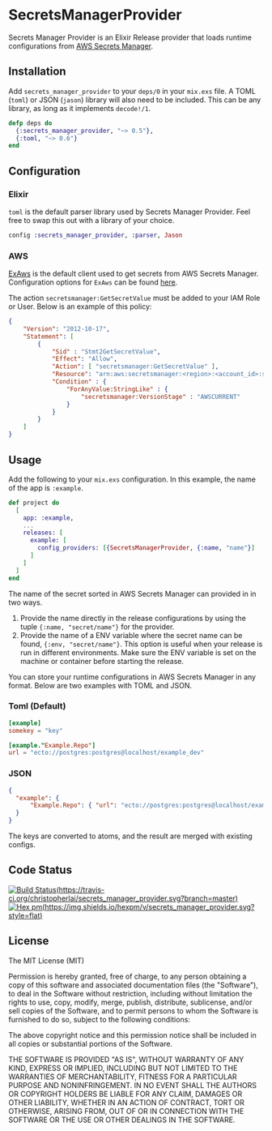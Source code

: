 # SecretsManagerProvider
Secrets Manager Provider is an Elixir Release provider that loads runtime configurations from [AWS Secrets Manager](https://aws.amazon.com/secrets-manager/).

## Installation
Add `secrets_manager_provider` to your `deps/0` in your `mix.exs` file. A TOML (`toml`) or JSON (`jason`) library will also need to be included. This can be any library, as long as it implements `decode!/1`. 

```elixir
defp deps do
  {:secrets_manager_provider, "~> 0.5"},
  {:toml, "~> 0.6"}
end
```

## Configuration
### Elixir
`toml` is the default parser library used by Secrets Manager Provider. Feel free to swap this out with a library of your choice.

```elixir
config :secrets_manager_provider, :parser, Jason
```

### AWS
[ExAws](https://hexdocs.pm/ex_aws/ExAws.html) is the default client used to get secrets from AWS Secrets Manager. Configuration options for `ExAws` can be found [here](https://hexdocs.pm/ex_aws/ExAws.html#module-aws-key-configuration).

The action `secretsmanager:GetSecretValue` must be added to your IAM Role or User. Below is an example of this policy:
```json
{
    "Version": "2012-10-17",
    "Statement": [
        {
            "Sid" : "Stmt2GetSecretValue",  
            "Effect": "Allow",
            "Action": [ "secretsmanager:GetSecretValue" ],
            "Resource": "arn:aws:secretsmanager:<region>:<account_id>:secret:<secret-name>",
            "Condition" : { 
                "ForAnyValue:StringLike" : {
                    "secretsmanager:VersionStage" : "AWSCURRENT" 
                } 
            }
        }
    ]
}
```

## Usage
Add the following to your `mix.exs` configuration. In this example, the name of the app is `:example`.

```elixir
def project do
  [
    app: :example,
    ...
    releases: [ 
      example: [
        config_providers: [{SecretsManagerProvider, {:name, "name"}]
      ]
    ]
  ]
end
```

The name of the secret sorted in AWS Secrets Manager can provided in in two ways.
1. Provide the name directly in the release configurations by using the tuple `{:name, "secret/name"}` for the provider.
2. Provide the name of a ENV variable where the secret name can be found, `{:env, "secret/name"}`. This option is useful when your release is run in different environments. Make sure the ENV variable is set on the machine or container before starting the release.

You can store your runtime configurations in AWS Secrets Manager in any format. Below are two examples with TOML and JSON.
### Toml  (Default)
```toml
[example]
somekey = "key"

[example."Example.Repo"]
url = "ecto://postgres:postgres@localhost/example_dev"
```

### JSON
```json
{
  "example": {
      "Example.Repo": { "url": "ecto://postgres:postgres@localhost/example_dev"}
  }
}
```

The keys are converted to atoms, and the result are merged with existing configs.

## Code Status
[![Build Status](#)(https://travis-ci.org/christopherlai/secrets_manager_provider.svg?branch=master)](https://travis-ci.org/christopherlai/secrets_manager_provider)
[![Hex pm](#)(https://img.shields.io/hexpm/v/secrets_manager_provider.svg?style=flat)](https://hex.pm/packages/secrets_manager_provider)

## License
The MIT License (MIT)

Permission is hereby granted, free of charge, to any person obtaining a copy of this software and associated documentation files (the "Software"), to deal in the Software without restriction, including without limitation the rights to use, copy, modify, merge, publish, distribute, sublicense, and/or sell copies of the Software, and to permit persons to whom the Software is furnished to do so, subject to the following conditions:

The above copyright notice and this permission notice shall be included in all copies or substantial portions of the Software.

THE SOFTWARE IS PROVIDED "AS IS", WITHOUT WARRANTY OF ANY KIND, EXPRESS OR IMPLIED, INCLUDING BUT NOT LIMITED TO THE WARRANTIES OF MERCHANTABILITY, FITNESS FOR A PARTICULAR PURPOSE AND NONINFRINGEMENT. IN NO EVENT SHALL THE AUTHORS OR COPYRIGHT HOLDERS BE LIABLE FOR ANY CLAIM, DAMAGES OR OTHER LIABILITY, WHETHER IN AN ACTION OF CONTRACT, TORT OR OTHERWISE, ARISING FROM, OUT OF OR IN CONNECTION WITH THE SOFTWARE OR THE USE OR OTHER DEALINGS IN THE SOFTWARE.
